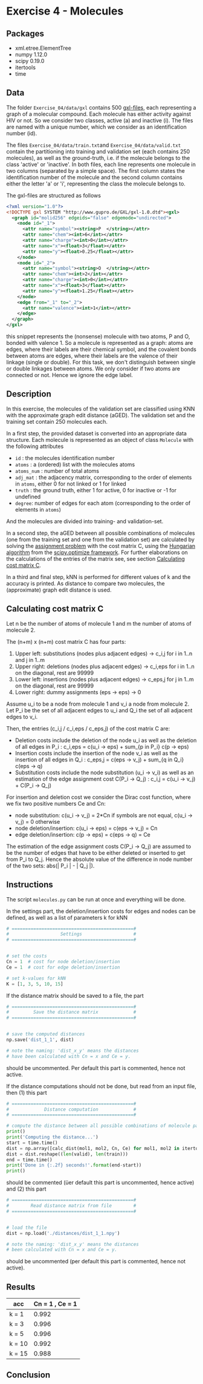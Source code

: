# Exercise 4 - Molecules


## Packages
- xml.etree.ElementTree
- numpy 1.12.0
- scipy 0.19.0
- itertools
- time

## Data
The folder `Exercise_04/data/gxl` contains 500 [gxl-files](https://en.wikipedia.org/wiki/GXL), each representing a graph of a molecular compound. Each molecule has either activity against HIV or not. So we consider two classes, active (a) and inactive (i). The files are named with a unique number, which we consider as an identification number (id).

The files `Exercise_04/data/train.txt`and `Exercise_04/data/valid.txt` contain the partitioning into training and validation set (each contains 250 molecules), as well as the ground-truth, i.e. if the molecule belongs to the class 'active' or 'inactive'. In both files, each line represents one molecule in two columns (separated by a simple space). The first column states the identification number of the molecule and the second column contains either the letter 'a' or 'i', representing the  class the molecule belongs to.

The gxl-files are structured as follows

```xml
<?xml version="1.0"?>
<!DOCTYPE gxl SYSTEM "http://www.gupro.de/GXL/gxl-1.0.dtd"><gxl>
  <graph id="molid256" edgeids="false" edgemode="undirected">
    <node id="_1">
      <attr name="symbol"><string>P  </string></attr>
      <attr name="chem"><int>6</int></attr>
      <attr name="charge"><int>0</int></attr>
      <attr name="x"><float>3</float></attr>
      <attr name="y"><float>0.25</float></attr>
    </node>
    <node id="_2">
      <attr name="symbol"><string>O  </string></attr>
      <attr name="chem"><int>2</int></attr>
      <attr name="charge"><int>0</int></attr>
      <attr name="x"><float>3</float></attr>
      <attr name="y"><float>1.25</float></attr>
    </node>
    <edge from="_1" to="_2">
      <attr name="valence"><int>1</int></attr>
    </edge>
  </graph>
</gxl>
```
this snippet represents the (nonsense) molecule with two atoms, P and O, bonded with valence 1. So a molecule is represented as a graph: atoms are edges, where their labels are their chemical symbol, and the covalent bonds between atoms are edges, where their labels are the valence of their linkage (single or double). For this task, we don't distinguish between single or double linkages between atoms. We only consider if two atoms are connected or not. Hence we ignore the edge label.


## Description

In this exercise, the molecules of the validation set are classified using KNN with the approximate graph edit distance (aGED). The validation set and the training set contain 250 molecules each.

In a first step, the provided dataset is converted into an appropriate data structure. Each molecule is represented as an object of class `Molecule` with the following attributes
- `id` : the molecules identification number
- `atoms` : a (ordered) list with the molecules atoms
- `atoms_num` : number of total atoms
- `adj_mat` : the adjacency matrix, corresponding to the order of elements in `atoms`, either 0 for not linked or 1 for linked
- `truth` : the ground truth, either 1 for active, 0 for inactive or -1 for undefined
- `degree`: number of edges for each atom (corresponding to the order of elements in `atoms`)

And the molecules are divided into training- and validation-set.

In a second step, the aGED between all possible combinations of molecules (one from the training set and one from the validation set) are calculated by solving the [assignment problem](https://en.wikipedia.org/wiki/Assignment_problem) with the cost matrix C, using the [Hungarian algorithm](https://en.wikipedia.org/wiki/Hungarian_algorithm) from the  [scipy.optimize framework](https://docs.scipy.org/doc/scipy-0.18.1/reference/generated/scipy.optimize.linear_sum_assignment.html). For further elaborations on the calculations of the entries of the matrix see, see section [Calculating cost matrix C](Exercise_4#calculating-cost-matrix-c).

In a third and final step, kNN is performed for different values of k and the accuracy is printed. As distance to compare two molecules, the (approximate) graph edit distance is used.

## Calculating cost matrix C

Let n be the number of atoms of molecule 1 and m the number of atoms of molecule 2.

The (n+m) x (n+m) cost matrix C has four parts:
1. Upper left: substitutions (nodes plus adjacent edges)  ->  c_i,j for i in 1..n and j in 1..m
2. Upper right: deletions (nodes plus adjacent edges)  ->  c_i,eps for i in 1..n on the diagonal, rest are 99999
3. Lower left: insertions (nodes plus adjacent edges)  ->  c_eps,j for j in 1..m on the diagonal, rest are 99999
4. Lower right: dummy assignments (eps → eps)  ->  0

Assume u_i to be a node from molecule 1 and v_i a node from molecule 2.
Let P_i be the set of all adjacent edges to u_i and Q_i the set of all adjacent edges to v_i.

Then, the entries (c_i,j / c_i,eps / c_eps,j) of the cost matrix C are:
- Deletion costs include the deletion of the node u_i as well as the deletion of all edges in P_i :
    c_i,eps = c(u_i -> eps) + sum_{p in P_i} c(p -> eps)
- Insertion costs include the insertion of the node v_i as well as the insertion of all edges in Q_i :
    c_eps,j = c(eps -> v_j) + sum_{q in Q_i} c(eps -> q)
- Substitution costs include the node substitution (u_i -> v_i) as well as an estimation of the
  edge assignment cost C(P_i -> Q_j) :
    c_i,j = c(u_i -> v_j) + C(P_i -> Q_j)

For insertion and deletion cost we consider the Dirac cost function, where we fix two positive numbers Ce and Cn:
- node substitution: c(u_i -> v_j) = 2*Cn if symbols are not equal, c(u_i -> v_j) = 0 otherwise
- node deletion/insertion: c(u_i -> eps) = c(eps -> v_j) = Cn
- edge deletion/insertion: c(p -> eps) = c(eps -> q) = Ce

The estimation of the edge assignment costs C(P_i -> Q_j) are assumed to be the number of edges that have to be
either deleted or inserted to get from P_i to Q_j. Hence the absolute value of the difference in node number of
the two sets: abs(| P_i | - | Q_j |).

## Instructions

The script `molecules.py` can be run at once and everything will be done.

In the settings part, the deletion/insertion costs for edges and nodes can be defined, as well as a list of parameters k for kNN
```python
# =============================================#
#                   Settings                   #
# =============================================#


# set the costs
Cn = 1  # cost for node deletion/insertion
Ce = 1  # cost for edge deletion/insertion

# set k-values for kNN
K = [1, 3, 5, 10, 15]
```

If the distance matrix should be saved to a file,
the part
```python
# =============================================#
#         Save the distance matrix             #
# =============================================#


# save the computed distances
np.save('dist_1_1', dist)

# note the naming: 'dist_x_y' means the distances
# have been calculated with Cn = x and Ce = y.
```
should be uncommented. Per default this part is commented, hence not active.

If the distance computations should not be done, but read from an input file, then (1) this part
```python
# =============================================#
#             Distance computation             #
# =============================================#

# compute the distance between all possible combinations of molecule pairs from valid and train (about 8 minutes)
print()
print('Computing the distance...')
start = time.time()
dist = np.array([calc_dist(mol1, mol2, Cn, Ce) for mol1, mol2 in itertools.product(valid, train)])
dist = dist.reshape((len(valid), len(train)))
end = time.time()
print('Done in {:.2f} seconds!'.format(end-start))
print()
```
should be commented (üer default this part is uncommented, hence active) and (2) this part
```python
# =============================================#
#        Read distance matrix from file        #
# =============================================#


# load the file
dist = np.load('./distances/dist_1_1.npy')

# note the naming: 'dist_x_y' means the distances
# been calculated with Cn = x and Ce = y.
```
should be uncommented (per default this part is commented, hence not active).

## Results
acc | Cn = 1 , Ce = 1
--- | ---
k = 1 | 0.992
k = 3 |0.996
k = 5 |0.996
k = 10 |0.992
k = 15 | 0.988


## Conclusion
